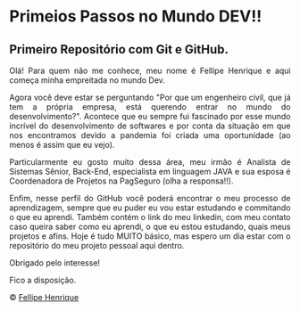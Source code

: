 # Primeios Passos no Mundo DEV!!
## Primeiro Repositório com Git e GitHub.

<p align="justify">Olá! Para quem não me conhece, meu nome é Fellipe Henrique e aqui começa minha empreitada no mundo Dev.</p>
<p align="justify">Agora você deve estar se perguntando "Por que um engenheiro civil, que já tem a própria empresa, está querendo entrar no mundo do desenvolvimento?". Acontece que eu sempre fui fascinado por esse mundo incrível do desenvolvimento de softwares e por conta da situação em que nos encontramos devido a pandemia foi criada uma oportunidade (ao menos é assim que eu vejo).</p>
<p align="justify">Particularmente eu gosto muito dessa área, meu irmão é Analista de Sistemas Sênior, Back-End, especialista em linguagem JAVA e sua esposa é Coordenadora de Projetos na PagSeguro (olha a responsa!!). </p>
<p align="justify">Enfim, nesse perfil do GitHub você poderá encontrar o meu processo de aprendizagem, sempre que eu puder eu vou estar estudando e commitando o que eu aprendi. Também contém o link do meu linkedin, com meu contato caso queira saber como eu aprendi, o que eu estou estudando, quais meus projetos e afins. Hoje é tudo MUITO básico, mas espero um dia estar com o repositório do meu projeto pessoal aqui dentro.</p>
<p align="justify">Obrigado pelo interesse!</p>
<p align="justify">Fico a disposição.</p>


© [Fellipe Henrique](https://www.linkedin.com/in/fellipehfa/)
